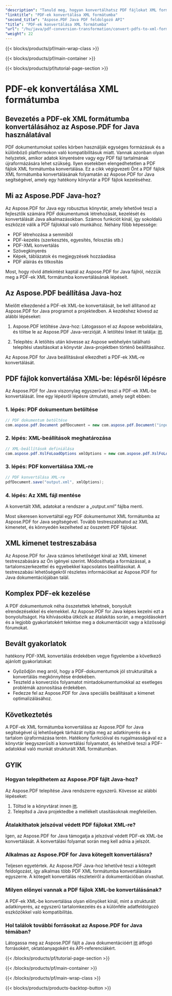 ```yaml
---
"description": "Tanuld meg, hogyan konvertálhatsz PDF fájlokat XML formátumba könnyedén az Aspose.PDF for Java segítségével. Lépésről lépésre útmutató és a hatékony konvertálás legjobb gyakorlatai."
"linktitle": "PDF-ek konvertálása XML formátumba"
"second_title": "Aspose.PDF Java PDF feldolgozó API"
"title": "PDF-ek konvertálása XML formátumba"
"url": "/hu/java/pdf-conversion-transformation/convert-pdfs-to-xml-format/"
"weight": 22
---
```


{{< blocks/products/pf/main-wrap-class >}}

{{< blocks/products/pf/main-container >}}

{{< blocks/products/pf/tutorial-page-section >}}

# PDF-ek konvertálása XML formátumba


## Bevezetés a PDF-ek XML formátumba konvertálásához az Aspose.PDF for Java használatával

PDF dokumentumokat széles körben használják egységes formázásuk és a különböző platformokon való kompatibilitásuk miatt. Vannak azonban olyan helyzetek, amikor adatok kinyerésére vagy egy PDF fájl tartalmának újraformázására lehet szükség. Ilyen esetekben elengedhetetlen a PDF fájlok XML formátumba konvertálása. Ez a cikk végigvezeti Önt a PDF fájlok XML formátumba konvertálásának folyamatán az Aspose.PDF for Java segítségével, amely egy hatékony könyvtár a PDF fájlok kezeléséhez.

## Mi az Aspose.PDF Java-hoz?

Az Aspose.PDF for Java egy robusztus könyvtár, amely lehetővé teszi a fejlesztők számára PDF dokumentumok létrehozását, kezelését és konvertálását Java alkalmazásokban. Számos funkciót kínál, így sokoldalú eszközzé válik a PDF fájlokkal való munkához. Néhány főbb képessége:

- PDF létrehozása a semmiből
- PDF-kezelés (szerkesztés, egyesítés, felosztás stb.)
- PDF-XML konvertálás
- Szövegkinyerés
- Képek, táblázatok és megjegyzések hozzáadása
- PDF aláírás és titkosítás

Most, hogy rövid áttekintést kaptál az Aspose.PDF for Java fájlról, nézzük meg a PDF-ek XML formátumba konvertálásának lépéseit.

## Az Aspose.PDF beállítása Java-hoz

Mielőtt elkezdenéd a PDF-ek XML-be konvertálását, be kell állítanod az Aspose.PDF for Java programot a projektedben. A kezdéshez kövesd az alábbi lépéseket:

1. Aspose.PDF letöltése Java-hoz: Látogasson el az Aspose weboldalára, és töltse le az Aspose.PDF Java-verzióját. A letöltési linket itt találja: [itt](https://releases.aspose.com/pdf/java/).

2. Telepítés: A letöltés után kövesse az Aspose webhelyén található telepítési utasításokat a könyvtár Java-projektben történő beállításához.

Az Aspose.PDF for Java beállításával elkezdheti a PDF-ek XML-re konvertálását.

## PDF fájlok konvertálása XML-be: lépésről lépésre

Az Aspose.PDF for Java viszonylag egyszerűvé teszi a PDF-ek XML-be konvertálását. Íme egy lépésről lépésre útmutató, amely segít ebben:

### 1. lépés: PDF dokumentum betöltése

```java
// PDF dokumentum betöltése
com.aspose.pdf.Document pdfDocument = new com.aspose.pdf.Document("input.pdf");
```

### 2. lépés: XML-beállítások meghatározása

```java
// XML-beállítások definiálása
com.aspose.pdf.XslFoLoadOptions xmlOptions = new com.aspose.pdf.XslFoLoadOptions();
```

### 3. lépés: PDF konvertálása XML-re

```java
// PDF konvertálása XML-re
pdfDocument.save("output.xml", xmlOptions);
```

### 4. lépés: Az XML fájl mentése

A konvertált XML adatokat a rendszer a „output.xml” fájlba menti.

Most sikeresen konvertáltál egy PDF dokumentumot XML formátumba az Aspose.PDF for Java segítségével. Tovább testreszabhatod az XML kimenetet, és könnyedén kezelheted az összetett PDF fájlokat.

## XML kimenet testreszabása

Az Aspose.PDF for Java számos lehetőséget kínál az XML kimenet testreszabására az Ön igényei szerint. Módosíthatja a formázással, a tartalomszerkezettel és egyebekkel kapcsolatos beállításokat. A testreszabási lehetőségekről részletes információkat az Aspose.PDF for Java dokumentációjában talál.

## Komplex PDF-ek kezelése

A PDF dokumentumok néha összetettek lehetnek, bonyolult elrendezésekkel és elemekkel. Az Aspose.PDF for Java képes kezelni ezt a bonyolultságot. Ha kihívásokba ütközik az átalakítás során, a megoldásokért és a legjobb gyakorlatokért tekintse meg a dokumentációt vagy a közösségi fórumokat.

## Bevált gyakorlatok

hatékony PDF-XML konvertálás érdekében vegye figyelembe a következő ajánlott gyakorlatokat:

- Győződjön meg arról, hogy a PDF-dokumentumok jól strukturáltak a konvertálás megkönnyítése érdekében.
- Teszteld a konverziós folyamatot mintadokumentumokkal az esetleges problémák azonosítása érdekében.
- Fedezze fel az Aspose.PDF for Java speciális beállításait a kimenet optimalizálásához.

## Következtetés

A PDF-ek XML formátumba konvertálása az Aspose.PDF for Java segítségével új lehetőségek tárházát nyitja meg az adatkinyerés és a tartalom újraformázása terén. Hatékony funkcióival és rugalmasságával ez a könyvtár leegyszerűsíti a konvertálási folyamatot, és lehetővé teszi a PDF-adatokkal való munkát strukturált XML formátumban.

## GYIK

### Hogyan telepíthetem az Aspose.PDF fájlt Java-hoz?

Az Aspose.PDF telepítése Java rendszerre egyszerű. Kövesse az alábbi lépéseket:
1. Töltsd le a könyvtárat innen [itt](https://releases.aspose.com/pdf/java/).
2. Telepítsd a Java projektedbe a mellékelt utasításoknak megfelelően.

### Átalakíthatok jelszóval védett PDF fájlokat XML-re?

Igen, az Aspose.PDF for Java támogatja a jelszóval védett PDF-ek XML-be konvertálását. A konvertálási folyamat során meg kell adnia a jelszót.

### Alkalmas az Aspose.PDF for Java kötegelt konvertálásra?

Teljesen egyetértek. Az Aspose.PDF Java-hoz lehetővé teszi a kötegelt feldolgozást, így alkalmas több PDF XML formátumba konvertálására egyszerre. A kötegelt konvertálás részleteiről a dokumentációban olvashat.

### Milyen előnyei vannak a PDF fájlok XML-be konvertálásának?

A PDF-ek XML-be konvertálása olyan előnyöket kínál, mint a strukturált adatkinyerés, az egyszerű tartalomkezelés és a különféle adatfeldolgozó eszközökkel való kompatibilitás.

### Hol találok további forrásokat az Aspose.PDF for Java témában?

Látogassa meg az Aspose.PDF fájlt a Java dokumentációért [itt](https://reference.aspose.com/pdf/java/) átfogó forrásokért, oktatóanyagokért és API-referenciákért.

{{< /blocks/products/pf/tutorial-page-section >}}

{{< /blocks/products/pf/main-container >}}

{{< /blocks/products/pf/main-wrap-class >}}

{{< blocks/products/products-backtop-button >}}